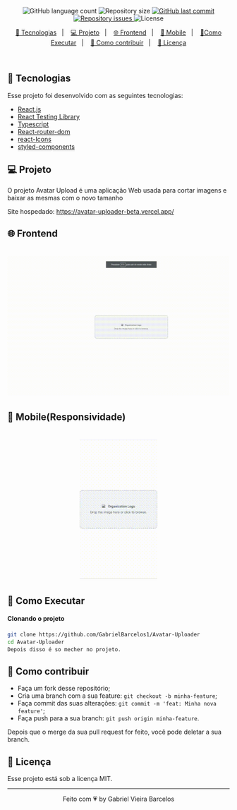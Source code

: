 
<p align="center">
  <img alt="GitHub language count" src="https://img.shields.io/github/languages/count/GabrielBarcelos1/Avatar-Uploader">

  <img alt="Repository size" src="https://img.shields.io/github/repo-size/GabrielBarcelos1/Avatar-Uploader">
  
  <a href="https://github.com/GabrielBarcelos1/paper-rock-scissors/commits/master">
    <img alt="GitHub last commit" src="https://img.shields.io/github/last-commit/GabrielBarcelos1/Avatar-Uploader">
  </a>

  <a href="https://github.com/GabrielBarcelos1/Avatar-Uploader/issues">
    <img alt="Repository issues" src="https://img.shields.io/github/issues/GabrielBarcelos1/Avatar-Uploader">
  </a>

  <img alt="License" src="https://img.shields.io/badge/license-MIT-brightgreen">
</p>

<p align="center">
  <a href="#-tecnologias">🚀 Tecnologias</a>&nbsp;&nbsp;&nbsp;|&nbsp;&nbsp;&nbsp;
  <a href="#-projeto">💻 Projeto</a>&nbsp;&nbsp;&nbsp;|&nbsp;&nbsp;&nbsp;
  <a href="#-frontend">🌐 Frontend</a>&nbsp;&nbsp;&nbsp;|&nbsp;&nbsp;&nbsp;
  <a href="#-mobile(Responsividade)">📱 Mobile</a>&nbsp;&nbsp;&nbsp;|&nbsp;&nbsp;&nbsp;
  <a href="#-como-executar">🔖Como Executar</a>&nbsp;&nbsp;&nbsp;|&nbsp;&nbsp;&nbsp;
  <a href="#-como-contribuir">🤔 Como contribuir</a>&nbsp;&nbsp;&nbsp;|&nbsp;&nbsp;&nbsp;
  <a href="#-licença">🧾 Licença</a>
</p>

<br>

## 🚀 Tecnologias

Esse projeto foi desenvolvido com as seguintes tecnologias:

- [React.js]()
- [React Testing Library]()
- [Typescript]()
- [React-router-dom]()
- [react-Icons]()
- [styled-components]()

## 💻 Projeto
O projeto Avatar Upload é uma aplicação Web usada para cortar imagens e baixar as mesmas com o novo tamanho 

Site hospedado: https://avatar-uploader-beta.vercel.app/

## 🌐 Frontend
<h1 align="center">
    <img  src="https://github.com/GabrielBarcelos1/Avatar-Uploader/blob/master/ezgif.com-gif-maker.gif" />
</h1>

## 📱 Mobile(Responsividade)
<h1 align="center">
    <img  src="https://github.com/GabrielBarcelos1/Avatar-Uploader/blob/master/ezgif.com-gif-maker%20(1).gif" />
</h1>

    
## 🔖 Como Executar

#### Clonando o projeto
```sh
git clone https://github.com/GabrielBarcelos1/Avatar-Uploader
cd Avatar-Uploader
Depois disso é so mecher no projeto.
```


## 🤔 Como contribuir

- Faça um fork desse repositório;
- Cria uma branch com a sua feature: `git checkout -b minha-feature`;
- Faça commit das suas alterações: `git commit -m 'feat: Minha nova feature'`;
- Faça push para a sua branch: `git push origin minha-feature`.

Depois que o merge da sua pull request for feito, você pode deletar a sua branch.


## 🧾 Licença

Esse projeto está sob a licença MIT.

---

<p align="center">Feito com 💗 by Gabriel Vieira Barcelos</p>

